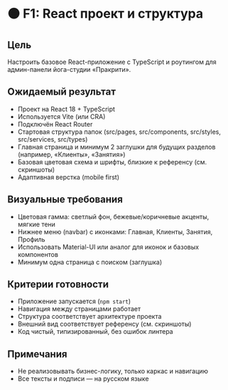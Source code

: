 # 🟠 F1: React проект и структура

## Цель
Настроить базовое React-приложение с TypeScript и роутингом для админ-панели йога-студии «Пракрити».

## Ожидаемый результат
- Проект на React 18 + TypeScript
- Используется Vite (или CRA)
- Подключён React Router
- Стартовая структура папок (src/pages, src/components, src/styles, src/services, src/types)
- Главная страница и минимум 2 заглушки для будущих разделов (например, «Клиенты», «Занятия»)
- Базовая цветовая схема и шрифты, близкие к референсу (см. скриншоты)
- Адаптивная верстка (mobile first)

## Визуальные требования
- Цветовая гамма: светлый фон, бежевые/коричневые акценты, мягкие тени
- Нижнее меню (navbar) с иконками: Главная, Клиенты, Занятия, Профиль
- Использовать Material-UI или аналог для иконок и базовых компонентов
- Минимум одна страница с поиском (заглушка)

## Критерии готовности
- Приложение запускается (`npm start`)
- Навигация между страницами работает
- Структура соответствует архитектуре проекта
- Внешний вид соответствует референсу (см. скриншоты)
- Код чистый, типизированный, без ошибок линтера

## Примечания
- Не реализовывать бизнес-логику, только каркас и навигацию
- Все тексты и подписи — на русском языке 